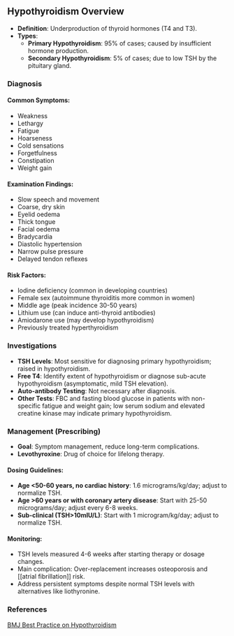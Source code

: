 ## Hypothyroidism Overview

- **Definition**: Underproduction of thyroid hormones (T4 and T3).
- **Types**: 
  - **Primary Hypothyroidism**: 95% of cases; caused by insufficient hormone production.
  - **Secondary Hypothyroidism**: 5% of cases; due to low TSH by the pituitary gland.

### Diagnosis

#### Common Symptoms:
- Weakness
- Lethargy
- Fatigue
- Hoarseness
- Cold sensations
- Forgetfulness
- Constipation
- Weight gain

#### Examination Findings:
- Slow speech and movement
- Coarse, dry skin
- Eyelid oedema
- Thick tongue
- Facial oedema
- Bradycardia
- Diastolic hypertension
- Narrow pulse pressure
- Delayed tendon reflexes

#### Risk Factors:
- Iodine deficiency (common in developing countries)
- Female sex (autoimmune thyroiditis more common in women)
- Middle age (peak incidence 30-50 years)
- Lithium use (can induce anti-thyroid antibodies)
- Amiodarone use (may develop hypothyroidism)
- Previously treated hyperthyroidism

### Investigations

- **TSH Levels**: Most sensitive for diagnosing primary hypothyroidism; raised in hypothyroidism.
- **Free T4**: Identify extent of hypothyroidism or diagnose sub-acute hypothyroidism (asymptomatic, mild TSH elevation).
- **Auto-antibody Testing**: Not necessary after diagnosis.
- **Other Tests**: FBC and fasting blood glucose in patients with non-specific fatigue and weight gain; low serum sodium and elevated creatine kinase may indicate primary hypothyroidism.

### Management (Prescribing)

- **Goal**: Symptom management, reduce long-term complications.
- **Levothyroxine**: Drug of choice for lifelong therapy.

#### Dosing Guidelines:
- **Age <50-60 years, no cardiac history**: 1.6 micrograms/kg/day; adjust to normalize TSH.
- **Age >60 years or with coronary artery disease**: Start with 25-50 micrograms/day; adjust every 6-8 weeks.
- **Sub-clinical (TSH>10mIU/L)**: Start with 1 microgram/kg/day; adjust to normalize TSH.

#### Monitoring:
- TSH levels measured 4-6 weeks after starting therapy or dosage changes.
- Main complication: Over-replacement increases osteoporosis and [[atrial fibrillation]] risk.
- Address persistent symptoms despite normal TSH levels with alternatives like liothyronine.

### References
[BMJ Best Practice on Hypothyroidism](https://bestpractice.bmj.com/topics/en-gb/535?q=Hypothyroidism,%20primary&c=suggested)